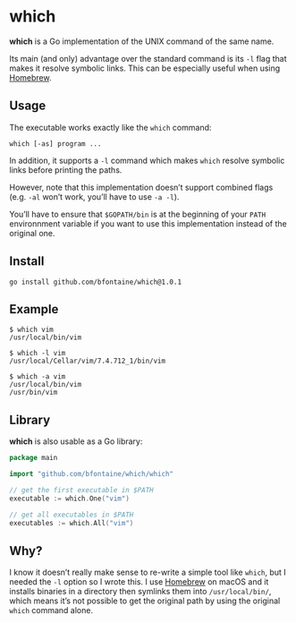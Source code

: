 # which

**which** is a Go implementation of the UNIX command of the same name.

Its main (and only) advantage over the standard command is its `-l` flag that makes it resolve symbolic links. This can
be especially useful when using [Homebrew](https://brew.sh/).

## Usage

The executable works exactly like the `which` command:

    which [-as] program ...

In addition, it supports a `-l` command which makes `which` resolve symbolic
links before printing the paths.

However, note that this implementation doesn’t support combined flags
(e.g. `-al` won’t work, you’ll have to use `-a -l`).

You’ll have to ensure that `$GOPATH/bin` is at the beginning of your `PATH`
environnment variable if you want to use this implementation instead of the
original one.

## Install

    go install github.com/bfontaine/which@1.0.1

## Example

```
$ which vim
/usr/local/bin/vim

$ which -l vim
/usr/local/Cellar/vim/7.4.712_1/bin/vim

$ which -a vim
/usr/local/bin/vim
/usr/bin/vim
```

## Library

**which** is also usable as a Go library:

```go
package main

import "github.com/bfontaine/which/which"

// get the first executable in $PATH
executable := which.One("vim")

// get all executables in $PATH
executables := which.All("vim")
```

## Why?

I know it doesn’t really make sense to re-write a simple tool like `which`, but
I needed the `-l` option so I wrote this. I use [Homebrew](http://brew.sh/) on
macOS and it installs binaries in a directory then symlinks them into
`/usr/local/bin/`, which means it’s not possible to get the original path by
using the original `which` command alone.
